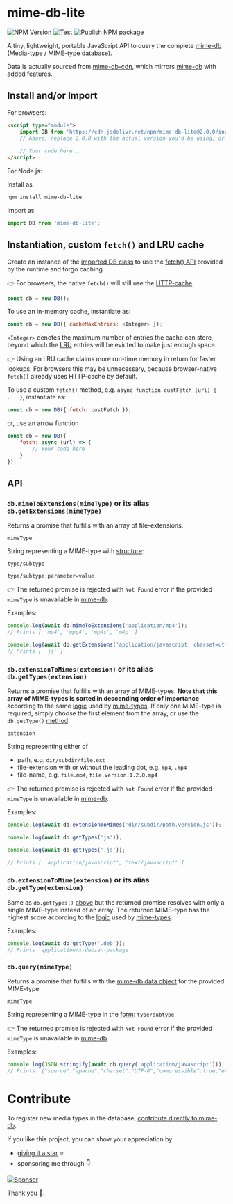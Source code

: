 # mime-db-lite
[![NPM Version](https://img.shields.io/npm/v/mime-db-lite)](https://www.npmjs.com/package/mime-db-lite)
[![Test](https://github.com/SomajitDey/mime-db-lite/actions/workflows/test.yaml/badge.svg)](https://github.com/SomajitDey/mime-db-lite/actions/workflows/test.yaml)
[![Publish NPM package](https://github.com/SomajitDey/mime-db-lite/actions/workflows/publish.yaml/badge.svg)](https://github.com/SomajitDey/mime-db-lite/actions/workflows/publish.yaml)

A tiny, lightweight, portable JavaScript API to query the complete [mime-db](https://github.com/jshttp/mime-db) (Media-type / MIME-type database).

Data is actually sourced from [mime-db-cdn](https://github.com/SomajitDey/mime-db-cdn), which mirrors [mime-db](https://github.com/jshttp/mime-db) with added features.

## Install and/or Import
For browsers:
```html
<script type="module">
    import DB from 'https://cdn.jsdelivr.net/npm/mime-db-lite@2.0.0/index.min.js';
    // Above, replace 2.0.0 with the actual version you'd be using, or use 'latest'
    
    // Your code here ...
</script>
```

For Node.js:

Install as
```bash
npm install mime-db-lite
```

Import as
```javascript
import DB from 'mime-db-lite';
```

## Instantiation, custom `fetch()` and LRU cache
Create an instance of the [imported DB class](#install-andor-import) to use the [fetch() API](https://developer.mozilla.org/en-US/docs/Web/API/Fetch_API) provided by the runtime and forgo caching.

👉 For browsers, the native `fetch()` will still use the [HTTP-cache](https://developer.mozilla.org/en-US/docs/Web/HTTP/Guides/Caching).
```javascript
const db = new DB();
```

To use an in-memory cache, instantiate as:
```javascript
const db = new DB({ cacheMaxEntries: <Integer> });
```
`<Integer>` denotes the maximum number of entries the cache can store, beyond which the [LRU](## "Least Recently Used") entries will be evicted to make just enough space.

👉 Using an LRU cache claims more run-time memory in return for faster lookups. For browsers this may be unnecessary, because browser-native `fetch()` already uses HTTP-cache by default.

To use a custom `fetch()` method, e.g. `async function custFetch (url) { ... }`, instantiate as:
```javascript
const db = new DB({ fetch: custFetch });
```

or, use an arrow function

```javascript
const db = new DB({
    fetch: async (url) => {
        // Your code here
    } 
});
```
## API
### `db.mimeToExtensions(mimeType)` or its alias `db.getExtensions(mimeType)`
Returns a promise that fulfills with an array of file-extensions.

`mimeType`

String representing a MIME-type with [structure](https://developer.mozilla.org/en-US/docs/Web/HTTP/Guides/MIME_types#structure_of_a_mime_type):
```
type/subtype

type/subtype;parameter=value
```

👉 The returned promise is rejected with `Not Found` error if the provided `mimeType` is unavailable in [mime-db](https://github.com/jshttp/mime-db).

Examples:
```javascript
console.log(await db.mimeToExtensions('application/mp4'));
// Prints [ 'mp4', 'mpg4', 'mp4s', 'm4p' ]

console.log(await db.getExtensions('application/javascript; charset=utf-8'));
// Prints [ 'js' ]
```

### `db.extensionToMimes(extension)` or its alias `db.getTypes(extension)`
Returns a promise that fulfills with an array of MIME-types. **Note that this array of MIME-types is sorted in descending order of importance** according to the same [logic](https://github.com/jshttp/mime-types/blob/v3.0.1/mimeScore.js) used by [mime-types](https://github.com/jshttp/mime-types). If only one MIME-type is required, simply choose the first element from the array, or use the `db.getType()` [method](#dbextensiontomimeextension-or-its-alias-dbgettypeextension).

`extension`

String representing either of
- path, e.g. `dir/subdir/file.ext`
- file-extension with or without the leading dot, e.g. `mp4`, `.mp4`
- file-name, e.g. `file.mp4`, `file.version.1.2.0.mp4`

👉 The returned promise is rejected with `Not Found` error if the provided `mimeType` is unavailable in [mime-db](https://github.com/jshttp/mime-db).

Examples:
```javascript
console.log(await db.extensionToMimes('dir/subdir/path.version.js'));

console.log(await db.getTypes('js'));

console.log(await db.getTypes('.js'));

// Prints [ 'application/javascript', 'text/javascript' ]
```

### `db.extensionToMime(extension)` or its alias `db.getType(extension)`
Same as `db.getTypes()` [above](#dbextensiontomimesextension-or-its-alias-dbgettypesextension) but the returned promise resolves with only a single MIME-type instead of an array. The returned MIME-type has the highest score according to the [logic](https://github.com/jshttp/mime-types/blob/v3.0.1/mimeScore.js) used by [mime-types](https://github.com/jshttp/mime-types).

Examples:
```javascript
console.log(await db.getType('.deb'));
// Prints 'application/x-debian-package'
```

### `db.query(mimeType)`
Returns a promise that fulfills with the [mime-db data object](https://github.com/jshttp/mime-db/tree/v1.54.0#data-structure) for the provided MIME-type.

`mimeType`

String representing a MIME-type in the [form](https://developer.mozilla.org/en-US/docs/Web/HTTP/Guides/MIME_types#structure_of_a_mime_type): `type/subtype`

👉 The returned promise is rejected with `Not Found` error if the provided `mimeType` is unavailable in [mime-db](https://github.com/jshttp/mime-db).

Examples:
```javascript
console.log(JSON.stringify(await db.query('application/javascript')));
// Prints '{"source":"apache","charset":"UTF-8","compressible":true,"extensions":["js"]}'
```

# Contribute
To register new media types in the database, [contribute directly to mime-db](https://github.com/jshttp/mime-db#contributing).

If you like this project, you can show your appreciation by
- [giving it a star](https://github.com/SomajitDey/mime-db-lite/stargazers) ⭐
-  sponsoring me through 👇

[![Sponsor](https://www.buymeacoffee.com/assets/img/custom_images/yellow_img.png)](https://buymeacoffee.com/SomajitDey)

Thank you 💚.
